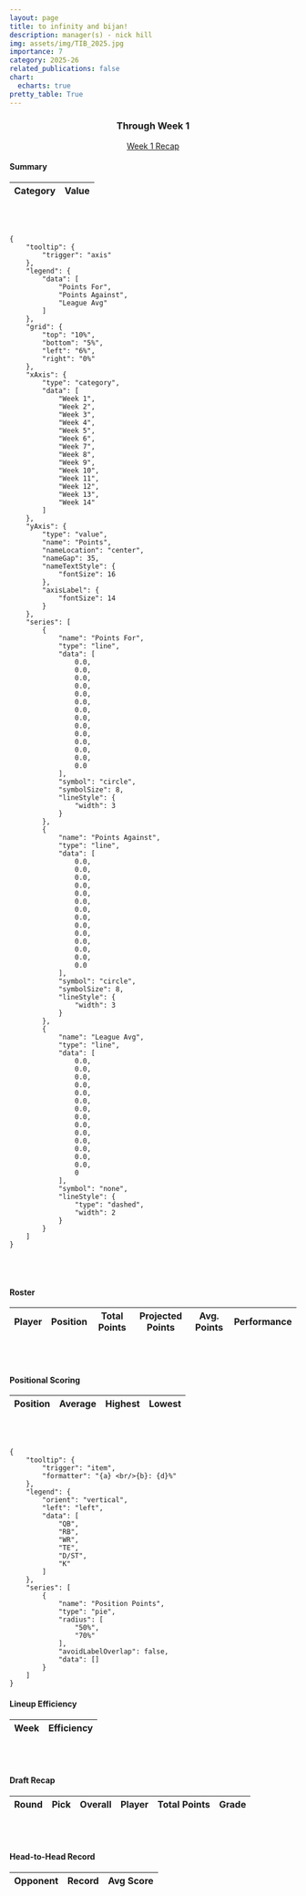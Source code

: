 ```yaml
---
layout: page
title: to infinity and bijan!
description: manager(s) - nick hill
img: assets/img/TIB_2025.jpg
importance: 7
category: 2025-26
related_publications: false
chart:
  echarts: true
pretty_table: True
---
```


### <center> Through Week 1 </center>
<center>
<div class="row mb-3">
    <div class="col-12">
        <a href="/blog/2025/Week-1-TIB" class="btn btn-primary">Week 1 Recap</a>
    </div>
</div>
</center>

#### Summary
<table
data-click-to-select="true"
data-search="false"
data-toggle="table"
data-url="{{ "/assets/json/team_data/TIB_2025_summary.json" }}">
<thead>
    <tr>
        <th data-field="category" data-halign="left" data-align="left" data-sortable="false">Category</th>
        <th data-field="value" data-halign="center" data-align="center" data-sortable="false">Value</th>
    </tr>
</thead>
</table>



<br><br>

```echarts
{
    "tooltip": {
        "trigger": "axis"
    },
    "legend": {
        "data": [
            "Points For",
            "Points Against",
            "League Avg"
        ]
    },
    "grid": {
        "top": "10%",
        "bottom": "5%",
        "left": "6%",
        "right": "0%"
    },
    "xAxis": {
        "type": "category",
        "data": [
            "Week 1",
            "Week 2",
            "Week 3",
            "Week 4",
            "Week 5",
            "Week 6",
            "Week 7",
            "Week 8",
            "Week 9",
            "Week 10",
            "Week 11",
            "Week 12",
            "Week 13",
            "Week 14"
        ]
    },
    "yAxis": {
        "type": "value",
        "name": "Points",
        "nameLocation": "center",
        "nameGap": 35,
        "nameTextStyle": {
            "fontSize": 16
        },
        "axisLabel": {
            "fontSize": 14
        }
    },
    "series": [
        {
            "name": "Points For",
            "type": "line",
            "data": [
                0.0,
                0.0,
                0.0,
                0.0,
                0.0,
                0.0,
                0.0,
                0.0,
                0.0,
                0.0,
                0.0,
                0.0,
                0.0,
                0.0
            ],
            "symbol": "circle",
            "symbolSize": 8,
            "lineStyle": {
                "width": 3
            }
        },
        {
            "name": "Points Against",
            "type": "line",
            "data": [
                0.0,
                0.0,
                0.0,
                0.0,
                0.0,
                0.0,
                0.0,
                0.0,
                0.0,
                0.0,
                0.0,
                0.0,
                0.0,
                0.0
            ],
            "symbol": "circle",
            "symbolSize": 8,
            "lineStyle": {
                "width": 3
            }
        },
        {
            "name": "League Avg",
            "type": "line",
            "data": [
                0.0,
                0.0,
                0.0,
                0.0,
                0.0,
                0.0,
                0.0,
                0.0,
                0.0,
                0.0,
                0.0,
                0.0,
                0.0,
                0.0,
                0
            ],
            "symbol": "none",
            "lineStyle": {
                "type": "dashed",
                "width": 2
            }
        }
    ]
}
```
<br><br>

#### Roster
<table
 data-click-to-select="true"
 data-search="false"
 data-toggle="table"
 data-url="{{ "/assets/json/team_rosters/TIB_2025.json"}}">
 <thead>
   <tr>
     <th data-field="player_name" data-halign="left" data-align="left" data-sortable="false">Player</th>
     <th data-field="pos" data-halign="center" data-align="center" data-sortable="true">Position</th>
     <th data-field="total_points" data-halign="center" data-align="center" data-sortable="true">Total Points</th>
     <th data-field="proj_points" data-halign="center" data-align="center" data-sortable="true">Projected Points</th>
     <th data-field="avg_points" data-halign="center" data-align="center" data-sortable="true">Avg. Points</th>
     <th data-field="pct_perform" data-halign="center" data-align="center" data-sortable="true">Performance</th>
   </tr>
 </thead>
</table>

<br><br>

#### Positional Scoring
<table
data-click-to-select="true"
data-search="false"
data-toggle="table"
data-url="{{ "/assets/json/team_data/TIB_2025_positions.json" }}">
<thead>
    <tr>
        <th data-field="position" data-halign="left" data-align="left" data-sortable="false">Position</th>
        <th data-field="average" data-halign="center" data-align="center" data-sortable="true">Average</th>
        <th data-field="highest" data-halign="center" data-align="center" data-sortable="true">Highest</th>
        <th data-field="lowest" data-halign="center" data-align="center" data-sortable="true">Lowest</th>
    </tr>
</thead>
</table>

<br><br>

```echarts
{
    "tooltip": {
        "trigger": "item",
        "formatter": "{a} <br/>{b}: {d}%"
    },
    "legend": {
        "orient": "vertical",
        "left": "left",
        "data": [
            "QB",
            "RB",
            "WR",
            "TE",
            "D/ST",
            "K"
        ]
    },
    "series": [
        {
            "name": "Position Points",
            "type": "pie",
            "radius": [
                "50%",
                "70%"
            ],
            "avoidLabelOverlap": false,
            "data": []
        }
    ]
}
```

#### Lineup Efficiency
<table
    data-click-to-select="true"
    data-search="false"
    data-toggle="table"
    data-url="{{ "/assets/json/team_data/TIB_2025_weekly.json" }}">
    <thead>
        <tr>
            <th data-field="week" data-halign="left" data-align="left" data-sortable="true">Week</th>
            <th data-field="efficiency" data-halign="center" data-align="center" data-sortable="true">Efficiency</th>
        </tr>
    </thead>
</table>

<br><br>

#### Draft Recap
<table
    data-click-to-select="true"
    data-search="false"
    data-toggle="table"
    data-url="{{ "/assets/json/team_data/TIB_2025_draft.json" }}">
    <thead>
        <tr>
            <th data-field="round" data-halign="center" data-align="center" data-sortable="true">Round</th>
            <th data-field="pick" data-halign="center" data-align="center" data-sortable="false">Pick</th>
            <th data-field="draft_position" data-halign="center" data-align="center" data-sortable="true">Overall</th>
            <th data-field="player_name" data-halign="left" data-align="left" data-sortable="false">Player</th>
            <th data-field="points" data-halign="center" data-align="center" data-sortable="true">Total Points</th>
            <th data-field="grade" data-halign="center" data-align="center" data-sortable="true">Grade</th>
        </tr>
    </thead>
</table>

<br><br>
    
#### Head-to-Head Record
<table
    data-click-to-select="true"
    data-search="false"
    data-toggle="table"
    data-url="{{ "/assets/json/team_data/TIB_2025_h2h.json" }}">
    <thead>
        <tr>
            <th data-field="opponent" data-halign="left" data-align="left" data-sortable="false">Opponent</th>
            <th data-field="record" data-halign="center" data-align="center" data-sortable="true">Record</th>
            <th data-field="points" data-halign="center" data-align="center" data-sortable="false">Avg Score</th>
        </tr>
    </thead>
</table>
